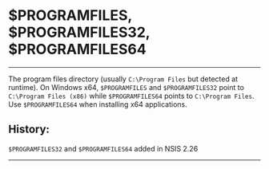 # $PROGRAMFILES, $PROGRAMFILES32, $PROGRAMFILES64

---

The program files directory (usually `C:\Program Files` but detected at runtime). On Windows x64, `$PROGRAMFILES` and `$PROGRAMFILES32` point to `C:\Program Files (x86)` while `$PROGRAMFILES64` points to `C:\Program Files`. Use `$PROGRAMFILES64` when installing x64 applications.

## History:

`$PROGRAMFILES32` and `$PROGRAMFILES64` added in NSIS 2.26

---
